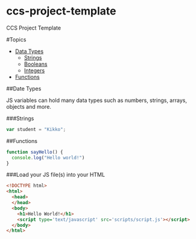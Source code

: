 # ccs-project-template
CCS Project Template

#Topics
- [Data Types](#variables)
  - [Strings](#strings)
  - [Booleans](#booleans)
  - [Integers](#integers)
- [Functions](#functions)

##Date Types

JS variables can hold many data types such as numbers, strings, arrays, objects and more. 

###Strings
```javascript
var student = "Kikko";
```





##Functions
```javascript
function sayHello() {
  console.log("Hello world!")
}
```


###Load your JS file(s) into your HTML
```html
<!DOCTYPE html>
<html>
  <head>
  </head>
  <body>
    <h1>Hello World!</h1>
    <script type='text/javascript' src='scripts/script.js'></script>
  </body>
</html>
```
